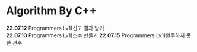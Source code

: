 # Algorithm By C++
**22.07.12** Programmers Lv1)신고 결과 받기  
**22.07.13** Programmers Lv1)소수 만들기
**22.07.15** Programmers Lv1)완주하지 못한 선수
